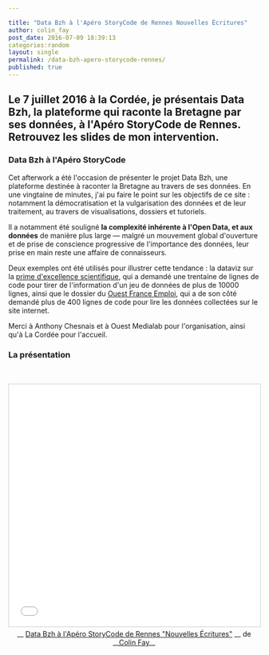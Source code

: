 ```yaml
---

title: "Data Bzh à l'Apéro StoryCode de Rennes Nouvelles Écritures"
author: colin_fay
post_date: 2016-07-09 18:39:13
categories:random
layout: single
permalink: /data-bzh-apero-storycode-rennes/
published: true
---
```

## Le 7 juillet 2016 à la Cordée, je présentais Data Bzh, la plateforme qui raconte la Bretagne par ses données, à l'Apéro StoryCode de Rennes. Retrouvez les slides de mon intervention.
<!--more-->
### Data Bzh à l'Apéro StoryCode
Cet afterwork a été l'occasion de présenter le projet Data Bzh, une plateforme destinée à raconter la Bretagne au travers de ses données. En une vingtaine de minutes, j'ai pu faire le point sur les objectifs de ce site : notamment la démocratisation et la vulgarisation des données et de leur traitement, au travers de visualisations, dossiers et tutoriels.

Il a notamment été souligné __la complexité inhérente à l'Open Data, et aux données__ de manière plus large — malgré un mouvement global d'ouverture et de prise de conscience progressive de l'importance des données, leur prise en main reste une affaire de connaisseurs.

Deux exemples ont été utilisés pour illustrer cette tendance : la dataviz sur la <a href="http://data-bzh.fr/datasnack-effectifs-beneficiaires-bretons-de-prime-dexcellence-scientifique-discipline-sexe/">prime d'excellence scientifique</a>, qui a demandé une trentaine de lignes de code pour tirer de l'information d'un jeu de données de plus de 10000 lignes, ainsi que le dossier du <a href="http://data-bzh.fr/trente-jours-ouest-france-emploi/">Ouest France Emploi</a>, qui a de son côté demandé plus de 400 lignes de code pour lire les données collectées sur le site internet.

Merci à Anthony Chesnais et à Ouest Medialab pour l'organisation, ainsi qu'à La Cordée pour l'accueil.
### La présentation
&nbsp;
<div align="center">

<iframe style="border: 1px solid #CCC; border-width: 1px; margin-bottom: 5px; max-width: 100%;" src="//www.slideshare.net/slideshow/embed_code/key/oEEkr4dEZbAUB9" width="595" height="485" frameborder="0" marginwidth="0" marginheight="0" scrolling="no" allowfullscreen="allowfullscreen"> </iframe>
<div style="margin-bottom: 5px;">__ <a title="Data Bzh à l'Apéro StoryCode de Rennes &quot;Nouvelles Écritures&quot;" href="//www.slideshare.net/ColinFay1/data-bzh-lapro-storycode-de-rennes-nouvelles-critures" target="_blank">Data Bzh à l'Apéro StoryCode de Rennes "Nouvelles Écritures"</a> __ de __<a href="//www.slideshare.net/ColinFay1" target="_blank">Colin Fay</a>__</div>
</div>
